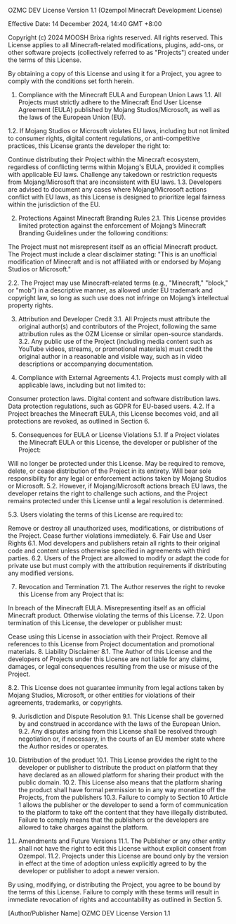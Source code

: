 OZMC DEV License Version 1.1
(Ozempol Minecraft Development License)

Effective Date: 14 December 2024, 14:40 GMT +8:00

Copyright (c) 2024 MOOSH Brixa rights reserved. All rights reserved.
This License applies to all Minecraft-related modifications, plugins, add-ons, or other software projects (collectively referred to as "Projects") created under the terms of this License.

By obtaining a copy of this License and using it for a Project, you agree to comply with the conditions set forth herein.

1. Compliance with the Minecraft EULA and European Union Laws
1.1. All Projects must strictly adhere to the Minecraft End User License Agreement (EULA) published by Mojang Studios/Microsoft, as well as the laws of the European Union (EU).

1.2. If Mojang Studios or Microsoft violates EU laws, including but not limited to consumer rights, digital content regulations, or anti-competitive practices, this License grants the developer the right to:

Continue distributing their Project within the Minecraft ecosystem, regardless of conflicting terms within Mojang's EULA, provided it complies with applicable EU laws.
Challenge any takedown or restriction requests from Mojang/Microsoft that are inconsistent with EU laws.
1.3. Developers are advised to document any cases where Mojang/Microsoft actions conflict with EU laws, as this License is designed to prioritize legal fairness within the jurisdiction of the EU.

2. Protections Against Minecraft Branding Rules
2.1. This License provides limited protection against the enforcement of Mojang’s Minecraft Branding Guidelines under the following conditions:

The Project must not misrepresent itself as an official Minecraft product.
The Project must include a clear disclaimer stating:
"This is an unofficial modification of Minecraft and is not affiliated with or endorsed by Mojang Studios or Microsoft."

2.2. The Project may use Minecraft-related terms (e.g., "Minecraft," "block," or "mob") in a descriptive manner, as allowed under EU trademark and copyright law, so long as such use does not infringe on Mojang’s intellectual property rights.

3. Attribution and Developer Credit
3.1. All Projects must attribute the original author(s) and contributors of the Project, following the same attribution rules as the OZM License or similar open-source standards.
3.2. Any public use of the Project (including media content such as YouTube videos, streams, or promotional materials) must credit the original author in a reasonable and visible way, such as in video descriptions or accompanying documentation.

4. Compliance with External Agreements
4.1. Projects must comply with all applicable laws, including but not limited to:

Consumer protection laws.
Digital content and software distribution laws.
Data protection regulations, such as GDPR for EU-based users.
4.2. If a Project breaches the Minecraft EULA, this License becomes void, and all protections are revoked, as outlined in Section 6.

5. Consequences for EULA or License Violations
5.1. If a Project violates the Minecraft EULA or this License, the developer or publisher of the Project:

Will no longer be protected under this License.
May be required to remove, delete, or cease distribution of the Project in its entirety.
Will bear sole responsibility for any legal or enforcement actions taken by Mojang Studios or Microsoft.
5.2. However, if Mojang/Microsoft actions breach EU laws, the developer retains the right to challenge such actions, and the Project remains protected under this License until a legal resolution is determined.

5.3. Users violating the terms of this License are required to:

Remove or destroy all unauthorized uses, modifications, or distributions of the Project.
Cease further violations immediately.
6. Fair Use and User Rights
6.1. Mod developers and publishers retain all rights to their original code and content unless otherwise specified in agreements with third parties.
6.2. Users of the Project are allowed to modify or adapt the code for private use but must comply with the attribution requirements if distributing any modified versions.

7. Revocation and Termination
7.1. The Author reserves the right to revoke this License from any Project that is:

In breach of the Minecraft EULA.
Misrepresenting itself as an official Minecraft product.
Otherwise violating the terms of this License.
7.2. Upon termination of this License, the developer or publisher must:

Cease using this License in association with their Project.
Remove all references to this License from Project documentation and promotional materials.
8. Liability Disclaimer
8.1. The Author of this License and the developers of Projects under this License are not liable for any claims, damages, or legal consequences resulting from the use or misuse of the Project.

8.2. This License does not guarantee immunity from legal actions taken by Mojang Studios, Microsoft, or other entities for violations of their agreements, trademarks, or copyrights.

9. Jurisdiction and Dispute Resolution
9.1. This License shall be governed by and construed in accordance with the laws of the European Union.
9.2. Any disputes arising from this License shall be resolved through negotiation or, if necessary, in the courts of an EU member state where the Author resides or operates.

10. Distribution of the product
10.1. This License provides the right to the developer or publisher to distribute the product on platform that they have declared as an allowed platform for sharing their product with the public domain. 
10.2. This License also means that the platform sharing the product shall have formal permission to in any way monetize off the Projects, from the publishers
10.3. Failure to comply to Section 10 Article 1 allows the publisher or the developer to send a form of communication to the platform to take off the content that they have illegally distributed. Failure to comply means that the publishers or the developers are allowed to take charges against the platform.

11. Amendments and Future Versions
11.1. The Publisher or any other entity shall not have the right to edit this License without explicit consent from Ozempol.
11.2. Projects under this License are bound only by the version in effect at the time of adoption unless explicitly agreed to by the developer or publisher to adopt a newer version.

By using, modifying, or distributing the Project, you agree to be bound by the terms of this License. Failure to comply with these terms will result in immediate revocation of rights and accountability as outlined in Section 5.

[Author/Publisher Name]
OZMC DEV License Version 1.1